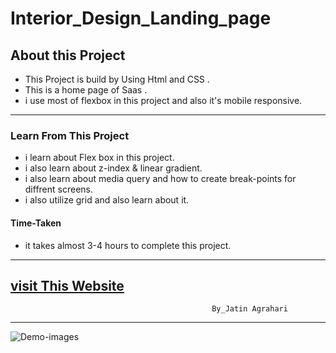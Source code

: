 # Interior_Design_Landing_page


## About this Project
- This Project is build by Using Html and CSS .                
- This is a home page of Saas .
- i use most of flexbox in this project and also it's  mobile responsive.  

---

### Learn From This Project
- i learn about Flex box in this project.
- i  also learn about z-index & linear gradient.
- i also learn about media query and how to create break-points for diffrent screens.
- i also utilize grid and also learn about it.

#### Time-Taken
- it takes almost 3-4 hours to complete this project.
---
[visit This Website](https://interior-desgn.netlify.app/)
---

                                                 By_Jatin Agrahari

---

![Demo-images](https://github.com/jatin2311/interior-designer-landing-page/blob/main/Demo/Desktop%20Screenshot%202022.08.19%20-%2022.17.09.50.png)
